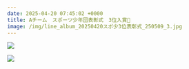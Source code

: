 ```yaml
---
date: 2025-04-20 07:45:02 +0000
title: Aチーム　スポーツ少年団表彰式　3位入賞🥉
image: /img/line_album_20250420スポ少3位表彰式_250509_3.jpg
---
```

![](/img/line_album_20250420スポ少3位表彰式_250509_1.jpg)

![](/img/line_album_20250420スポ少3位表彰式_250509_2.jpg)

